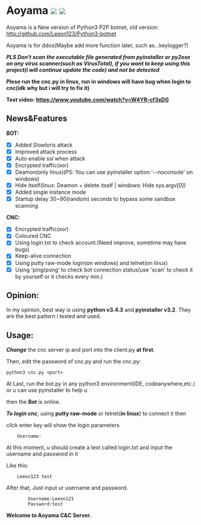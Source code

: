 # Aoyama ![](https://img.shields.io/badge/Version-1.1-brightgreen.svg)  ![](https://img.shields.io/badge/license-GPL2.0-green.svg)
Aoyama is a New version of Python3 P2P botnet, old version: http://github.com/Leeon123/Python3-botnet

Aoyama is for ddos(Maybe add more function later, such as...keylogger?)

***PLS Don't scan the executable file generated from pyinstaller or py2exe on any virus scanner(such as VirusTotal), if you want to keep using this project(i will continue update the code) and not be detected*** 

**Plese run the cnc.py in linux, run in windows will have bug when login to cnc(idk why but i will try to fix it)**

**Test video: https://www.youtube.com/watch?v=W4YR-cf3xD0**
## News&Features
**BOT:**
- [x] Added Slowloris attack
- [x] Improved attack process
- [x] Auto enable ssl when attack
- [x] Encrypted traffic(xor)
- [x] Deamon(only linux)(PS: You can use pyinstaller option '--noconsole' on windows)
- [x] Hide itself(linux: Deamon + delete itself | windows: Hide sys.argv[0])
- [x] Added single instance mode
- [x] Startup delay 30~90(random) seconds to bypass some sandbox scanning

**CNC:**
- [x] Encrypted traffic(xor)
- [x] Coloured CNC
- [x] Using login.txt to check account.(Need improve, sometime may have bugs)
- [x] Keep-alive connection
- [x] Using putty raw-mode login(on windows) and telnet(on linux)
- [x] Using 'ping/pong' to check bot connection status(use 'scan' to check it by yourself or it checks every min.)

## Opinion:
In my opinion, best way is using **python v3.4.3** and **pyinstaller v3.2**. They are the best pattern i tested and used.

## Usage:
***Change*** the cnc server ip and port into the client.py **at first**.

Then, edit the password of cnc.py and run the cnc.py:

    python3 cnc.py <port>
    
At Last, run the bot.py in any python3 environment(IDE, codeanywhere,etc.) or u can use pyinstaller to help u

then the **Bot** is online.

***To login cnc***, using **putty raw-mode** or telnet(**in linux**) to connect it then

click enter key will show the login parameters

        Username:
At this moment, u should create a text called login.txt and input the username and password in it

Like this:

        Leeon123 test

After that, Just input ur username and password.
        
                    
            Username:Leeon123
            Password:test
            
**Welcome to Aoyama C&C Server.**
